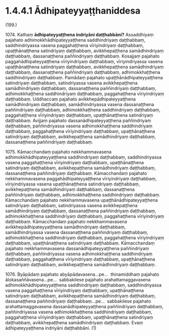 # 1.4.4.1 Ādhipateyyaṭṭhaniddesa

(199.)

1074\. Kathaṃ **ādhipateyyaṭṭhena indriyāni daṭṭhabbāni?** Assaddhiyaṃ pajahato adhimokkhādhipateyyaṭṭhena saddhindriyaṃ daṭṭhabbaṃ, saddhindriyassa vasena paggahaṭṭhena vīriyindriyaṃ daṭṭhabbaṃ, upaṭṭhānaṭṭhena satindriyaṃ daṭṭhabbaṃ, avikkhepaṭṭhena samādhindriyaṃ daṭṭhabbaṃ, dassanaṭṭhena paññindriyaṃ daṭṭhabbaṃ. Kosajjaṃ pajahato paggahādhipateyyaṭṭhena vīriyindriyaṃ daṭṭhabbaṃ, vīriyindriyassa vasena upaṭṭhānaṭṭhena satindriyaṃ daṭṭhabbaṃ, avikkhepaṭṭhena samādhindriyaṃ daṭṭhabbaṃ, dassanaṭṭhena paññindriyaṃ daṭṭhabbaṃ, adhimokkhaṭṭhena saddhindriyaṃ daṭṭhabbaṃ. Pamādaṃ pajahato upaṭṭhānādhipateyyaṭṭhena satindriyaṃ daṭṭhabbaṃ, satindriyassa vasena avikkhepaṭṭhena samādhindriyaṃ daṭṭhabbaṃ, dassanaṭṭhena paññindriyaṃ daṭṭhabbaṃ, adhimokkhaṭṭhena saddhindriyaṃ daṭṭhabbaṃ, paggahaṭṭhena vīriyindriyaṃ daṭṭhabbaṃ. Uddhaccaṃ pajahato avikkhepādhipateyyaṭṭhena samādhindriyaṃ daṭṭhabbaṃ, samādhindriyassa vasena dassanaṭṭhena paññindriyaṃ daṭṭhabbaṃ, adhimokkhaṭṭhena saddhindriyaṃ daṭṭhabbaṃ, paggahaṭṭhena vīriyindriyaṃ daṭṭhabbaṃ, upaṭṭhānaṭṭhena satindriyaṃ daṭṭhabbaṃ. Avijjaṃ pajahato dassanādhipateyyaṭṭhena paññindriyaṃ daṭṭhabbaṃ, paññindriyassa vasena adhimokkhaṭṭhena saddhindriyaṃ daṭṭhabbaṃ, paggahaṭṭhena vīriyindriyaṃ daṭṭhabbaṃ, upaṭṭhānaṭṭhena satindriyaṃ daṭṭhabbaṃ, avikkhepaṭṭhena samādhindriyaṃ daṭṭhabbaṃ, dassanaṭṭhena paññindriyaṃ daṭṭhabbaṃ.

1075\. Kāmacchandaṃ pajahato nekkhammavasena adhimokkhādhipateyyaṭṭhena saddhindriyaṃ daṭṭhabbaṃ, saddhindriyassa vasena paggahaṭṭhena vīriyindriyaṃ daṭṭhabbaṃ, upaṭṭhānaṭṭhena satindriyaṃ daṭṭhabbaṃ, avikkhepaṭṭhena samādhindriyaṃ daṭṭhabbaṃ, dassanaṭṭhena paññindriyaṃ daṭṭhabbaṃ. Kāmacchandaṃ pajahato nekkhammavasena paggahādhipateyyaṭṭhena vīriyindriyaṃ daṭṭhabbaṃ, vīriyindriyassa vasena upaṭṭhānaṭṭhena satindriyaṃ daṭṭhabbaṃ, avikkhepaṭṭhena samādhindriyaṃ daṭṭhabbaṃ, dassanaṭṭhena paññindriyaṃ daṭṭhabbaṃ, adhimokkhaṭṭhena saddhindriyaṃ daṭṭhabbaṃ. Kāmacchandaṃ pajahato nekkhammavasena upaṭṭhānādhipateyyaṭṭhena satindriyaṃ daṭṭhabbaṃ, satindriyassa vasena avikkhepaṭṭhena samādhindriyaṃ daṭṭhabbaṃ, dassanaṭṭhena paññindriyaṃ daṭṭhabbaṃ, adhimokkhaṭṭhena saddhindriyaṃ daṭṭhabbaṃ, paggahaṭṭhena vīriyindriyaṃ daṭṭhabbaṃ. Kāmacchandaṃ pajahato nekkhammavasena avikkhepādhipateyyaṭṭhena samādhindriyaṃ daṭṭhabbaṃ, samādhindriyassa vasena dassanaṭṭhena paññindriyaṃ daṭṭhabbaṃ, adhimokkhaṭṭhena saddhindriyaṃ daṭṭhabbaṃ, paggahaṭṭhena vīriyindriyaṃ daṭṭhabbaṃ, upaṭṭhānaṭṭhena satindriyaṃ daṭṭhabbaṃ. Kāmacchandaṃ pajahato nekkhammavasena dassanādhipateyyaṭṭhena paññindriyaṃ daṭṭhabbaṃ, paññindriyassa vasena adhimokkhaṭṭhena saddhindriyaṃ daṭṭhabbaṃ, paggahaṭṭhena vīriyindriyaṃ daṭṭhabbaṃ, upaṭṭhānaṭṭhena satindriyaṃ daṭṭhabbaṃ, avikkhepaṭṭhena samādhindriyaṃ daṭṭhabbaṃ.

1076\. Byāpādaṃ pajahato abyāpādavasena…pe…  thinamiddhaṃ pajahato ālokasaññāvasena…pe…  sabbakilese pajahato arahattamaggavasena adhimokkhādhipateyyaṭṭhena saddhindriyaṃ daṭṭhabbaṃ, saddhindriyassa vasena paggahaṭṭhena vīriyindriyaṃ daṭṭhabbaṃ, upaṭṭhānaṭṭhena satindriyaṃ daṭṭhabbaṃ, avikkhepaṭṭhena samādhindriyaṃ daṭṭhabbaṃ, dassanaṭṭhena paññindriyaṃ daṭṭhabbaṃ…pe…  sabbakilese pajahato arahattamaggavasena dassanādhipateyyaṭṭhena paññindriyaṃ daṭṭhabbaṃ, paññindriyassa vasena adhimokkhaṭṭhena saddhindriyaṃ daṭṭhabbaṃ, paggahaṭṭhena vīriyindriyaṃ daṭṭhabbaṃ, upaṭṭhānaṭṭhena satindriyaṃ daṭṭhabbaṃ, avikkhepaṭṭhena samādhindriyaṃ daṭṭhabbaṃ. Evaṃ ādhipateyyaṭṭhena indriyāni daṭṭhabbāni. (1)
